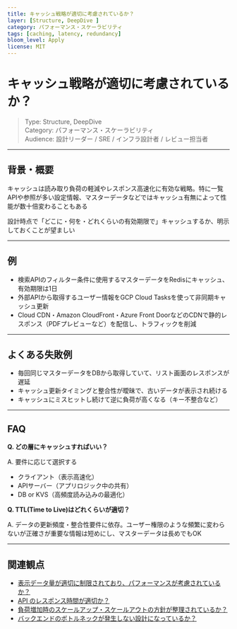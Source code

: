 ```yaml
---
title: キャッシュ戦略が適切に考慮されているか？
layer: [Structure, DeepDive ]
category: パフォーマンス・スケーラビリティ 
tags: [caching, latency, redundancy]
bloom_level: Apply
license: MIT
---
```


# キャッシュ戦略が適切に考慮されているか？

> Type: Structure, DeepDive  
> Category: パフォーマンス・スケーラビリティ  
> Audience: 設計リーダー / SRE / インフラ設計者 / レビュー担当者

---

## 背景・概要

キャッシュは読み取り負荷の軽減やレスポンス高速化に有効な戦略。特に一覧APIや参照が多い設定情報、マスターデータなどではキャッシュ有無によって性能が数十倍変わることもある

設計時点で「どこに・何を・どれくらいの有効期限で」キャッシュするか、明示しておくことが望ましい

---

## 例

- 検索APIのフィルター条件に使用するマスターデータをRedisにキャッシュ、有効期限は1日
- 外部APIから取得するユーザー情報をGCP Cloud Tasksを使って非同期キャッシュ更新
- Cloud CDN・Amazon CloudFront・Azure Front DoorなどのCDNで静的レスポンス（PDFプレビューなど）を配信し、トラフィックを削減

---

## よくある失敗例

- 毎回同じマスターデータをDBから取得していて、リスト画面のレスポンスが遅延
- キャッシュ更新タイミングと整合性が曖昧で、古いデータが表示され続ける
- キャッシュにミスヒットし続けて逆に負荷が高くなる（キー不整合など）

---

## FAQ

**Q. どの層にキャッシュすればいい？**

A. 要件に応じて選択する

- クライアント（表示高速化）
- APIサーバー（アプリロジック中の共有）
- DB or KVS（高頻度読み込みの最適化）

**Q. TTL(Time to Live)はどれくらいが適切？**

A. データの更新頻度・整合性要件に依存。ユーザー権限のような頻繁に変わらないが正確さが重要な情報は短めにし、マスターデータは長めでもOK

---

## 関連観点

- [表示データ量が適切に制限されており、パフォーマンスが考慮されているか？](https://zenn.dev/kanaria007/articles/b7676e3c4c15dc)
- [API のレスポンス時間が適切か？](https://zenn.dev/kanaria007/articles/b7676e3c4c15dc)
- [負荷増加時のスケールアップ・スケールアウトの方針が整理されているか？](https://zenn.dev/kanaria007/articles/f3308d837f12a3)
- [バックエンドのボトルネックが発生しない設計になっているか？](https://zenn.dev/kanaria007/articles/5fde4acfa195b3)
